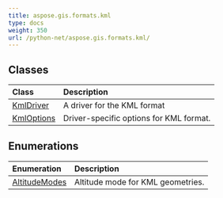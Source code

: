 ```yaml
---
title: aspose.gis.formats.kml
type: docs
weight: 350
url: /python-net/aspose.gis.formats.kml/
---
```





## **Classes**
| **Class** | **Description** |
| :- | :- |
| [KmlDriver](/psd/python-net/aspose.gis.formats.kml/kmldriver/) | A driver for the KML format |
| [KmlOptions](/psd/python-net/aspose.gis.formats.kml/kmloptions/) | Driver-specific options for KML format. |
## **Enumerations**
| **Enumeration** | **Description** |
| :- | :- |
| [AltitudeModes](/psd/python-net/aspose.gis.formats.kml/altitudemodes/) | Altitude mode for KML geometries. |
